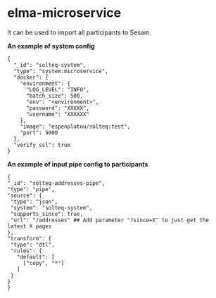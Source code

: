# elma-microservice


It can be used to import  all participants to Sesam.

**An example of system config**   
```
{
  "_id": "solteq-system",
  "type": "system:microservice",
  "docker": {
    "environment": {
      "LOG_LEVEL": "INFO",
      "batch_size": 500,
      "env": "<environment>",
      "password": "XXXXX",
      "username": "XXXXXX"
    },
    "image": "espenplatou/solteq:test",
    "port": 5000
  },
  "verify_ssl": true
}
```


**An example of input pipe config to participants**  
   ```
{
  "_id": "solteq-addresses-pipe",
  "type": "pipe",
  "source": {
    "type": "json",
    "system": "solteq-system",
    "supports_since": true,    
    "url": "/addresses" ## Add parameter "?since=X" to just get the latest X pages
  },
  "transform": {
    "type": "dtl",
    "rules": {
      "default": [
        ["copy", "*"]
      ]
    }
  }
}
```

